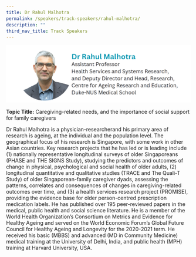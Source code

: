 ```yaml
---
title: Dr Rahul Malhotra
permalink: /speakers/track-speakers/rahul-malhotra/
description: ""
third_nav_title: Track Speakers
---
```

<div style="display: flex; flex-wrap: wrap;">
  <div style="flex-basis: 100%; max-width: 100%;">
    <img alt="track speakers 1" src="/images/SpeakersPhoto/rahulmalhotra.png">
  </div>
		</div>
		
**Topic Title:** Caregiving-related needs, and the importance of social support for family caregivers
	
Dr Rahul Malhotra is a physician-researcherand his primary area of research is ageing, at the individual and the population level. The geographical focus of his research is Singapore, with some work in other Asian countries. Key research projects that he has led or is leading include (1) nationally representative longitudinal surveys of older Singaporeans (PHASE and THE SIGNS Study), studying the predictors and outcomes of change in physical, psychological and social health of older adults, (2) longitudinal quantitative and qualitative studies (TRACE and The Quali-T Study) of older Singaporean-family caregiver dyads, assessing the patterns, correlates and consequences of changes in caregiving-related outcomes over time, and (3) a health services research project (PROMISE), providing the evidence base for older person-centred prescription medication labels. He has published over 195 peer-reviewed papers in the medical, public health and social science literature. He is a member of the World Health Organization’s Consortium on Metrics and Evidence for Healthy Ageing and served on the World Economic Forum’s Global Future Council for Healthy Ageing and Longevity for the 2020-2021 term. He received his basic (MBBS) and advanced (MD in Community Medicine) medical training at the University of Delhi, India, and public health (MPH) training at Harvard University, USA.